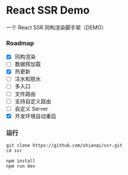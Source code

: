 # React SSR Demo

一个 React SSR 同构渲染脚手架（DEMO）

### Roadmap

- [x] 同构渲染
- [ ] 数据预加载
- [x] 热更新
- [ ] 注水和脱水
- [ ] 多入口
- [ ] 文件路由
- [ ] 支持自定义路由
- [ ] 自定义 Server
- [x] 开发环境自动重启

### 运行

```
git clone https://github.com/shianqi/ssr.git
cd ssr

npm install
npm run dev
```

